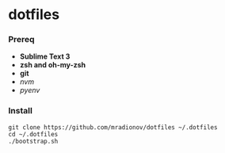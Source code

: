 dotfiles
===

### Prereq

- **Sublime Text 3**
- **zsh and oh-my-zsh**
- **git**
- *nvm*
- *pyenv*

### Install

```
git clone https://github.com/mradionov/dotfiles ~/.dotfiles
cd ~/.dotfiles
./bootstrap.sh
```
